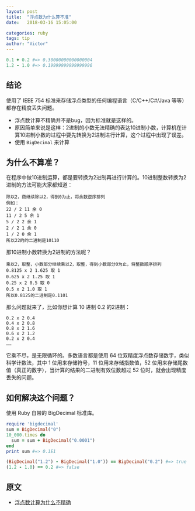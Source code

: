 ```yaml
---
layout: post
title:  "浮点数为什么算不准"
date:   2018-03-16 15:05:00

categories: ruby
tags: tip
author: "Victor"
---
```


```ruby
0.1 + 0.2 #=> 0.30000000000000004
1.2 - 1.0 #=> 0.19999999999999996
```

## 结论

使用了 IEEE 754 标准来存储浮点类型的任何编程语言（C/C++/C#/Java 等等）都存在精度丢失问题。

* 浮点数计算不精确并不是bug，因为标准就是这样的。
* 原因简单来说是这样：2进制的小数无法精确的表达10进制小数，计算机在计算10进制小数的过程中要先转换为2进制进行计算，这个过程中出现了误差。
* 使用 `BigDecimal` 来计算

## 为什么不算准？

在程序中做10进制运算，都是要转换为2进制再进行计算的。10进制整数转换为2进制的方法可能大家都知道：

```
除以2，商继续除以2，得到0为止，将余数逆序排列
例如：
22 / 2 11 余 0
11 / 2 5 余 1
5 / 2 2 余 1
2 / 2 1 余 0
1 / 2 0 余 1
所以22的的二进制是10110
```

那10进制小数转换为2进制的方法呢？

```
乘以2，取整，小数部分继续乘以2，取整，得到小数部分0为止，将整数顺序排列
0.8125 x 2 1.625 取 1
0.625 x 2 1.25 取 1
0.25 x 2 0.5 取 0
0.5 x 2 1.0 取 1
所以0.8125的二进制是0.1101
```

那么问题就来了，比如你想计算 10 进制 0.2 的2进制：

```
0.2 x 2 0.4
0.4 x 2 0.8
0.8 x 2 1.6
0.6 x 2 1.2
0.2 x 2 0.4
……
```

它乘不尽，是无限循环的。多数语言都是使用 64 位双精度浮点数存储数字，类似科学计数法，其中 1 位用来存储符号，11 位用来存储指数值，52 位用来存储尾数值（真正的数字），当计算的结果的二进制有效位数超过 52 位时，就会出现精度丢失的问题。

## 如何解决这个问题？

使用 Ruby 自带的 BigDecimal 标准库。

```ruby
require 'bigdecimal'
sum = BigDecimal("0")
10_000.times do
  sum = sum + BigDecimal("0.0001")
end
print sum #=> 0.1E1

(BigDecimal("1.2") - BigDecimal("1.0")) == BigDecimal("0.2") #=> true
(1.2 - 1.0) == 0.2 #=> false
```


## 原文

* [浮点数计算为什么不精确](https://www.brooch.me/2016/11/17/%E6%B5%AE%E7%82%B9%E6%95%B0%E8%AE%A1%E7%AE%97%E4%B8%BA%E4%BB%80%E4%B9%88%E4%B8%8D%E7%B2%BE%E7%A1%AE/)
